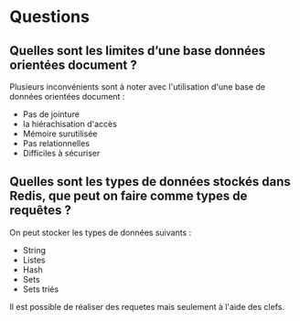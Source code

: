 # Questions

## Quelles sont les limites d’une base données orientées document ? 

Plusieurs inconvénients sont à noter avec l'utilisation d'une base de données orientées document : 
- Pas de jointure
- la hiérachisation d'accès
- Mémoire surutilisée
- Pas relationnelles
- Difficiles à sécuriser

## Quelles sont les types de données stockés dans Redis, que peut on faire comme types de requêtes ?

On peut stocker les types de données suivants :
- String
- Listes
- Hash
- Sets
- Sets triés

Il est possible de réaliser des requetes mais seulement à l'aide des clefs.
